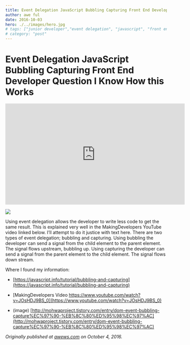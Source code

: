 ```yaml
---
title: Event Delegation JavaScript Bubbling Capturing Front End Developer Question
author: awe ful
date: 2016-10-03
hero: ./../images/hero.jpg
# tags: ["junior developer","event delegation", "javascript", "front end development"]
# category: "post"
---
```


# Event Delegation JavaScript Bubbling Capturing Front End Developer Question I Know How this Works

<center><iframe width="560" height="315" src="https://www.youtube.com/embed/_I9jslUtijs" frameborder="0" allow="accelerometer; autoplay; encrypted-media; gyroscope; picture-in-picture" allowfullscreen></iframe></center>

![](https://cdn-images-1.medium.com/max/2000/0*ToORCSmu7xpqbGF6.jpg)

Using event delegation allows the developer to write less code to get the same result. This is explained very well in the MakingDevelopers YouTube video linked below. I’ll attempt to do it justice with text here. There are two types of event delegation; bubbling and capturing. Using bubbling the developer can send a signal from the child element to the parent element. The signal flows upstream, bubbling up. Using capturing the developer can send a signal from the parent element to the child element. The signal flows down stream.

Where I found my information:

- [https://javascript.info/tutorial/bubbling-and-capturing](https://javascript.info/tutorial/bubbling-and-capturing)

- [MakingDevelopers Video https://www.youtube.com/watch?v=JOsHDJ9BS_0](https://www.youtube.com/watch?v=JOsHDJ9BS_0)

- (image) [http://mohwaproject.tistory.com/entry/dom-event-bubbling-capture%EC%97%90-%EB%8C%80%ED%95%98%EC%97%AC](http://mohwaproject.tistory.com/entry/dom-event-bubbling-capture%EC%97%90-%EB%8C%80%ED%95%98%EC%97%AC)

_Originally published at [awews.com](http://awews.com/i-know-how-this-works/2016/10/04/event-delegation-javascript-bubbling-capturing-front-end-dev-question) on October 4, 2016._
